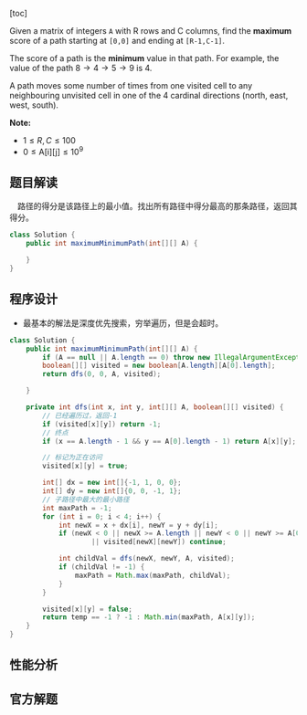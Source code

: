 [toc]

Given a matrix of integers `A` with R rows and C columns, find the **maximum** score of a path starting at `[0,0]` and ending at `[R-1,C-1]`.

The score of a path is the **minimum** value in that path.  For example, the value of the path $8 \to  4 \to  5 \to  9$ is $4$.

A path moves some number of times from one visited cell to any neighbouring unvisited cell in one of the 4 cardinal directions (north, east, west, south).



**Note:**

* $1 \le R, C \le 100$
* $0 \le \text{A[i][j]} \le 10^9$



## 题目解读

&emsp;路径的得分是该路径上的最小值。找出所有路径中得分最高的那条路径，返回其得分。

```java
class Solution {
    public int maximumMinimumPath(int[][] A) {

    }
}
```

## 程序设计

* 最基本的解法是深度优先搜索，穷举遍历，但是会超时。

```java
class Solution {
    public int maximumMinimumPath(int[][] A) {
        if (A == null || A.length == 0) throw new IllegalArgumentException("invalid Param");
        boolean[][] visited = new boolean[A.length][A[0].length];
        return dfs(0, 0, A, visited);

    }

    private int dfs(int x, int y, int[][] A, boolean[][] visited) {
        // 已经遍历过，返回-1
        if (visited[x][y]) return -1;
        // 终点
        if (x == A.length - 1 && y == A[0].length - 1) return A[x][y];

        // 标记为正在访问
        visited[x][y] = true;

        int[] dx = new int[]{-1, 1, 0, 0};
        int[] dy = new int[]{0, 0, -1, 1};
        // 子路径中最大的最小路径
        int maxPath = -1;
        for (int i = 0; i < 4; i++) {
            int newX = x + dx[i], newY = y + dy[i];
            if (newX < 0 || newX >= A.length || newY < 0 || newY >= A[0].length
                    || visited[newX][newY]) continue;

            int childVal = dfs(newX, newY, A, visited);
            if (childVal != -1) {
                maxPath = Math.max(maxPath, childVal);
            }
        }

        visited[x][y] = false;
        return temp == -1 ? -1 : Math.min(maxPath, A[x][y]);
    }
}
```

## 性能分析



## 官方解题
